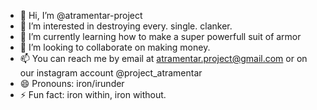- 👋 Hi, I’m @atramentar-project
- 👀 I’m interested in destroying every. single. clanker.
- 🌱 I’m currently learning how to make a super powerfull suit of armor
- 💞️ I’m looking to collaborate on making money.
- 📫 You can reach me by email at atramentar.project@gmail.com or on our instagram account @project_atramentar
- 😄 Pronouns: iron/irunder
- ⚡ Fun fact: iron within, iron without.

<!---
atramentar-project/atramentar-project is a ✨ special ✨ repository because its `README.md` (this file) appears on your GitHub profile.
You can click the Preview link to take a look at your changes.
--->

